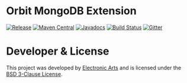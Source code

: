 Orbit MongoDB Extension
============
[![Release](https://img.shields.io/github/release/orbit/orbit-mongodb.svg)](https://github.com/orbit/orbit-mongodb/releases)
[![Maven Central](https://img.shields.io/maven-central/v/cloud.orbit/orbit-mongodb.svg)](https://repo1.maven.org/maven2/cloud/orbit/orbit-mongodb/)
[![Javadocs](https://img.shields.io/maven-central/v/cloud.orbit/orbit-mongodb.svg?label=javadocs)](http://www.javadoc.io/doc/cloud.orbit/orbit-mongodb)
[![Build Status](https://img.shields.io/travis/orbit/orbit-mongodb.svg)](https://travis-ci.org/orbit/orbit-mongodb)
[![Gitter](https://img.shields.io/badge/style-Join_Chat-ff69b4.svg?style=flat&label=gitter)](https://gitter.im/orbit/orbit?utm_source=badge&utm_medium=badge&utm_campaign=pr-badge)

Developer & License
======
This project was developed by [Electronic Arts](http://www.ea.com) and is licensed under the [BSD 3-Clause License](LICENSE).
